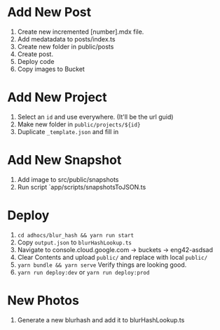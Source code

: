 # Add New Post

1. Create new incremented [number].mdx file. 
1. Add medatadata to posts/index.ts
1. Create new folder in public/posts
1. Create post.
1. Deploy code
1. Copy images to Bucket

# Add New Project

1. Select an `id` and use everywhere. (It'll be the url guid)
1. Make new folder in `public/projects/${id}`
1. Duplicate `_template.json` and fill in

# Add New Snapshot

1. Add image to src/public/snapshots
1. Run script `app/scripts/snapshotsToJSON.ts

# Deploy

1. `cd adhocs/blur_hash && yarn run start`
1. Copy `output.json` to `blurHashLookup.ts`
1. Navigate to console.cloud.google.com -> buckets -> eng42-asdsad
1. Clear Contents and upload `public/` and replace with local `public/`
1. `yarn bundle && yarn serve` Verify things are looking good.
1. `yarn run deploy:dev` or `yarn run deploy:prod`

# New Photos

1. Generate a new blurhash and add it to blurHashLookup.ts


